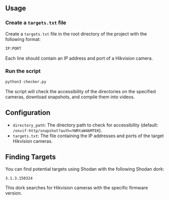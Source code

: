 ## Usage

### Create a `targets.txt` file
Create a `targets.txt` file in the root directory of the project with the following format:
```txt
IP:PORT
```
Each line should contain an IP address and port of a Hikvision camera.

### Run the script
```sh
python3 checker.py
```
The script will check the accessibility of the directories on the specified cameras, download snapshots, and compile them into videos.

## Configuration

- `directory_path`: The directory path to check for accessibility (default: `/onvif-http/snapshot?auth=YWRtaW46MTEK`).
- `targets.txt`: The file containing the IP addresses and ports of the target Hikvision cameras.

## Finding Targets

You can find potential targets using Shodan with the following Shodan dork:
```
3.1.3.150324
```
This dork searches for Hikvision cameras with the specific firmware version.


